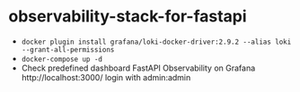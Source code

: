 # observability-stack-for-fastapi

- ```docker plugin install grafana/loki-docker-driver:2.9.2 --alias loki --grant-all-permissions```
- ```docker-compose up -d```
- Check predefined dashboard FastAPI Observability on Grafana http://localhost:3000/ login with admin:admin
